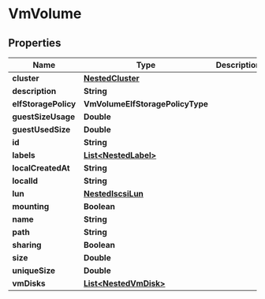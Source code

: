 

# VmVolume


## Properties

Name | Type | Description | Notes
------------ | ------------- | ------------- | -------------
**cluster** | [**NestedCluster**](NestedCluster.md) |  | 
**description** | **String** |  |  [optional]
**elfStoragePolicy** | **VmVolumeElfStoragePolicyType** |  | 
**guestSizeUsage** | **Double** |  |  [optional]
**guestUsedSize** | **Double** |  |  [optional]
**id** | **String** |  | 
**labels** | [**List&lt;NestedLabel&gt;**](NestedLabel.md) |  |  [optional]
**localCreatedAt** | **String** |  | 
**localId** | **String** |  | 
**lun** | [**NestedIscsiLun**](NestedIscsiLun.md) |  |  [optional]
**mounting** | **Boolean** |  | 
**name** | **String** |  | 
**path** | **String** |  | 
**sharing** | **Boolean** |  | 
**size** | **Double** |  | 
**uniqueSize** | **Double** |  |  [optional]
**vmDisks** | [**List&lt;NestedVmDisk&gt;**](NestedVmDisk.md) |  |  [optional]



